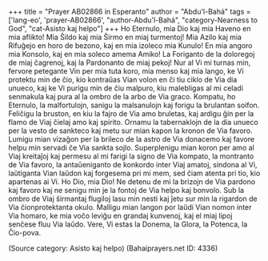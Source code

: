 +++
title = "Prayer AB02866 in Esperanto"
author = "Abdu'l-Bahá"
tags = ['lang-eo', 'prayer-AB02866', "author-Abdu'l-Bahá", "category-Nearness to God", "cat-Asisto kaj helpo"]
+++
Ho Eternulo, mia Dio kaj mia Haveno en mia aflikto! Mia Ŝildo kaj mia Ŝirmo en miaj turmentoj! Mia Azilo kaj mia Rifuĝejo en horo de bezono, kaj en mia izoleco mia Kunulo! En mia angoro mia Konsolo, kaj en mia soleco amema Amiko! La Foriganto de la doloregoj de  miaj ĉagrenoj, kaj la Pardonanto de miaj pekoj! 
Nur al Vi mi turnas min, fervore petegante Vin per mia tuta koro, mia menso kaj mia lango, ke Vi protektu min de ĉio, kio kontraŭas Vian volon en ĉi tiu ciklo de Via dia unueco, kaj ke Vi purigu min de ĉiu malpuro, kiu malebligas al mi celadi senmakula kaj pura al la ombro de la arbo de Via graco. 
Kompatu, ho Eternulo, la malfortulojn, sanigu la malsanulojn kaj forigu la brulantan soifon. 
Feliĉigu la bruston, en kiu la fajro de Via amo bruletas, kaj ardigu ĝin per la flamo de Viaj ĉielaj amo kaj spirito. Ornamu la tabernaklojn de la dia unueco per la vesto de sankteco kaj metu sur mian kapon la kronon de Via favoro. 
Lumigu mian vizaĝon per la brileco de la astro de Via donacemo kaj favore helpu min servadi ĉe Via sankta sojlo. 
Superplenigu mian koron per amo al Viaj kreitaĵoj kaj permesu al mi farigi la signo de Via kompato, la montranto de Via favoro, la antaŭeniganto de konkordo inter Viaj amatoj, sindona al Vi, laŭtiganta Vian laŭdon kaj forgesema pri mi mem, sed ĉiam atenta pri tio, kio apartenas ai Vi. 
Ho Dio, mia Dio! Ne detenu de mi la brizojn de Via pardono kaj favoro kaj ne senigu min je la fontoj de Via helpo kaj bonvolo. 
Sub la ombro de Viaj ŝirmantaj flugiloj lasu min nesti kaj ĵetu sur min la rigardon de Via ĉionprotektanta okulo. 
Malligu mian langon por laŭdi Vian nomon inter Via homaro, ke mia voĉo leviĝu en grandaj kunvenoj, kaj el miaj lipoj senĉese fluu Via laŭdo. 
Vere, Vi estas la Donema, la Glora, la Potenca, la Ĉio-pova.

(Source category: Asisto kaj helpo)
(Bahaiprayers.net ID: 4336)
